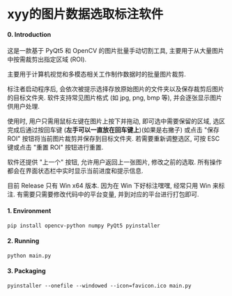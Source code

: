 # xyy的图片数据选取标注软件

#### 0. Introduction

这是一款基于 PyQt5 和 OpenCV 的图片批量手动切割工具, 主要用于从大量图片中按需裁剪出指定区域 (ROI). 

主要用于计算机视觉和多模态相关工作制作数据时的批量图片裁剪. 

标注者启动程序后, 会依次被提示选择存放原始图片的文件夹以及保存裁剪后图片的目标文件夹. 软件支持常见图片格式 (如 jpg, png, bmp 等), 并会逐张显示图片供用户处理. 

使用时, 用户只需用鼠标左键在图片上按下并拖动, 即可选中需要保留的区域, 选区完成后通过按回车键 (**左手可以一直放在回车键上**)(如果是右撇子) 或点击 "保存 ROI" 按钮将当前图片裁剪并保存到目标文件夹. 若需要重新调整选区, 可按 ESC 键或点击 "重置 ROI" 按钮进行重置. 

软件还提供 "上一个" 按钮, 允许用户返回上一张图片, 修改之前的选取. 所有操作都会在界面状态栏中实时显示当前进度和提示信息. 

目前 Release 只有 Win x64 版本. 因为在 Win 下好标注嘿嘿, 经常只用 Win 来标注. 有需要只需要修改代码中的平台变量, 并到对应的平台进行打包即可.



#### 1. Environment

```
pip install opencv-python numpy PyQt5 pyinstaller
```



#### 2. Running

```
python main.py
```



#### 3. Packaging

```
pyinstaller --onefile --windowed --icon=favicon.ico main.py
```

